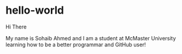 # hello-world

Hi There

My name is Sohaib Ahmed and I am a student at McMaster University learning
how to be a better programmar and GitHub user!
